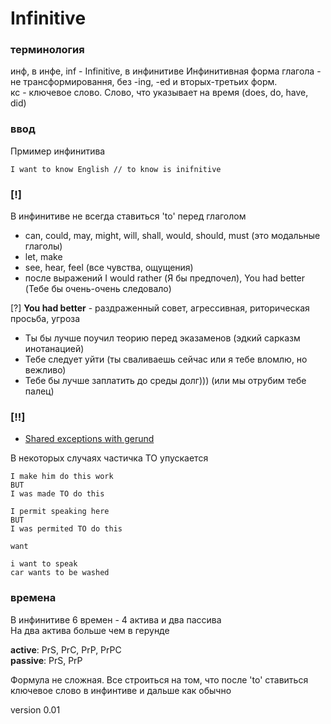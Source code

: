 # Infinitive 

### терминология
инф, в инфе, inf - Infinitive, в инфинитиве 
Инфинитивная форма глагола - не трансформировання, без -ing, -ed и вторых-третьих форм. \
кс - ключевое слово. Слово, что указывает на время (does, do, have, did)

### ввод 
Прмимер инфинитива
```
I want to know English // to know is inifnitive
```
### [!] 
В инфинитиве не всегда ставиться 'to' перед глаголом 
- can, could, may, might, will, shall, would, should, must (это модальные глаголы)
- let, make 
- see, hear, feel (все чувства, ощущения)
- после выражений I would rather (Я бы предпочел), You had better (Тебе бы очень-очень следовало)

[?] **You had better** - раздраженный совет, агрессивная, риторическая просьба, угроза 
- Ты бы лучше поучил теорию перед эказаменов (эдкий сарказм инотанацией) 
- Тебе следует уйти (ты сваливаешь сейчас или я тебе вломлю, но вежливо) 
- Тебе бы лучше заплатить до среды долг))) (или мы отрубим тебе палец)
### [!!]

- [Shared exceptions with gerund](g+i-shared-excpetions.md)

В некоторых случаях частичка TO упускается
```
I make him do this work
BUT 
I was made TO do this
```
```
I permit speaking here 
BUT 
I was permited TO do this
```
```
want 

i want to speak 
car wants to be washed 
```
### времена 
В инфинитиве 6 времен - 4 актива и два пассива \
На два актива больше чем в герунде 

**active**: PrS, PrC, PrP, PrPC \
**passive**: PrS, PrP

Формула не сложная. Все строиться на том, что после 'to' ставиться ключевое слово в инфинтиве и дальше как обычно

version 0.01 

